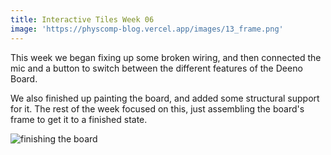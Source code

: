 ```yaml
---
title: Interactive Tiles Week 06
image: 'https://physcomp-blog.vercel.app/images/13_frame.png'
---
```


This week we began fixing up some broken wiring, and then connected the mic and a button to switch between the different features of the Deeno Board.

We also finished up painting the board, and added some structural support for it. The rest of the week focused on this, just assembling the board's frame to get it to a finished state.

![finishing the board](/images/13_frame.png)
